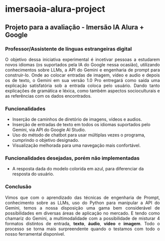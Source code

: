 # imersaoia-alura-project

## Projeto para a avaliação - Imersão IA Alura + Google

### Professor/Assistente de línguas estrangeiras digital

<div align="justify">

O objetivo dessa iniciativa experimental é incetivar pessoas a estudarem novos idiomas (os suportados pela IA do Google nessa ocasião), utilizando conhecimentos sobre LLMs, a API do Gemini e engenharia de prompt para construir-lo. Onde ao colocar entradas de imagem, vídeo e audio e depois os de texto, o Gemini em sua versão 1.0 Pro entregará como saída uma explicação satisfatória sob a entrada coloca pelo usuário. Dando tanto explicações de gramática e léxica, como também aspectos socioculturais e as referências com os dados encontrados.

</div>

### Funcionalidades

* Inserção de caminhos de diretório de imagens, vídeos e audios.
* Inserção de entradas de texto em todos os idiomas suportados pelo Gemini, via API do Google AI Studio.
* Uso do método de chatbot para usar múltiplas vezes o programa, cumprindo o objetivo designado.
* Visualização melhorada para uma navegação mais confortável.

### Funcionalidades desejadas, porém não implementadas

* A resposta dada do modelo colorida em azul, para diferenciar da resposta do usuário.

### Conclusão

<div align="justify">

Vimos que com o aprendizado das técnicas de engenharia de Prompt, conhecimento sobre as LLMs, uso do Python para manipular a API do Gemini, temos a nossa disposição uma gama bem considerável de possibilidades em diversas áreas de aplicação no mercado. E tendo como chamariz do Gemini, a multimodalidade com a possibilidade de misturar 4 formatos distintos de entrada, **texto**, **áudio**, **vídeo** e **imagem**. Todo o processo se torna mais surpreendente quando o testamos com todo o nosso ferramental disponível.

</div>
